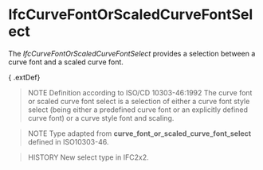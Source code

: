 # IfcCurveFontOrScaledCurveFontSelect

The _IfcCurveFontOrScaledCurveFontSelect_ provides a selection between a curve font and a scaled curve font.
<!-- end of short definition -->

{ .extDef}
> NOTE Definition according to ISO/CD 10303-46:1992
> The curve font or scaled curve font select is a selection of either a curve font style select (being either a predefined curve font or an explicitly defined curve font) or a curve style font and scaling.

> NOTE Type adapted from **curve_font_or_scaled_curve_font_select** defined in ISO10303-46.

> HISTORY New select type in IFC2x2.
